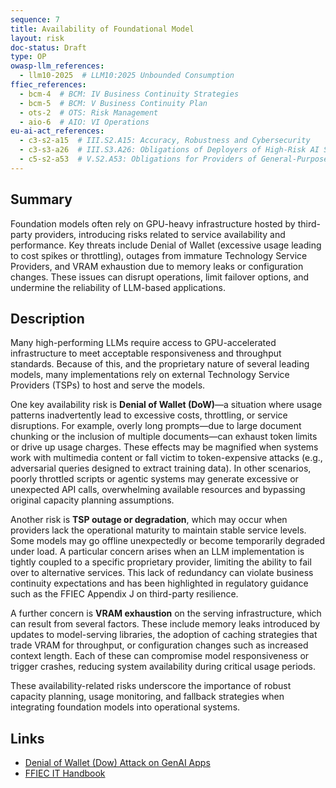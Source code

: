 ```yaml
---
sequence: 7
title: Availability of Foundational Model
layout: risk
doc-status: Draft
type: OP
owasp-llm_references:
  - llm10-2025  # LLM10:2025 Unbounded Consumption
ffiec_references:
  - bcm-4  # BCM: IV Business Continuity Strategies
  - bcm-5  # BCM: V Business Continuity Plan
  - ots-2  # OTS: Risk Management
  - aio-6  # AIO: VI Operations
eu-ai-act_references:
  - c3-s2-a15  # III.S2.A15: Accuracy, Robustness and Cybersecurity
  - c3-s3-a26  # III.S3.A26: Obligations of Deployers of High-Risk AI Systems
  - c5-s2-a53  # V.S2.A53: Obligations for Providers of General-Purpose AI Models
---
```


## Summary

Foundation models often rely on GPU-heavy infrastructure hosted by third-party providers, introducing risks related to service availability and performance. Key threats include Denial of Wallet (excessive usage leading to cost spikes or throttling), outages from immature Technology Service Providers, and VRAM exhaustion due to memory leaks or configuration changes. These issues can disrupt operations, limit failover options, and undermine the reliability of LLM-based applications.

## Description

Many high-performing LLMs require access to GPU-accelerated infrastructure to meet acceptable responsiveness and throughput standards. Because of this, and the proprietary nature of several leading models, many implementations rely on external Technology Service Providers (TSPs) to host and serve the models.

One key availability risk is **Denial of Wallet (DoW)**—a situation where usage patterns inadvertently lead to excessive costs, throttling, or service disruptions. For example, overly long prompts—due to large document chunking or the inclusion of multiple documents—can exhaust token limits or drive up usage charges. These effects may be magnified when systems work with multimedia content or fall victim to token-expensive attacks (e.g., adversarial queries designed to extract training data). In other scenarios, poorly throttled scripts or agentic systems may generate excessive or unexpected API calls, overwhelming available resources and bypassing original capacity planning assumptions.

Another risk is **TSP outage or degradation**, which may occur when providers lack the operational maturity to maintain stable service levels. Some models may go offline unexpectedly or become temporarily degraded under load. A particular concern arises when an LLM implementation is tightly coupled to a specific proprietary provider, limiting the ability to fail over to alternative services. This lack of redundancy can violate business continuity expectations and has been highlighted in regulatory guidance such as the FFIEC Appendix J on third-party resilience.

A further concern is **VRAM exhaustion** on the serving infrastructure, which can result from several factors. These include memory leaks introduced by updates to model-serving libraries, the adoption of caching strategies that trade VRAM for throughput, or configuration changes such as increased context length. Each of these can compromise model responsiveness or trigger crashes, reducing system availability during critical usage periods.

These availability-related risks underscore the importance of robust capacity planning, usage monitoring, and fallback strategies when integrating foundation models into operational systems.

## Links

- [Denial of Wallet (Dow) Attack on GenAI Apps](https://www.prompt.security/blog/denial-of-wallet-on-genai-apps-ddow)
- [FFIEC IT Handbook](https://ithandbook.ffiec.gov/)

